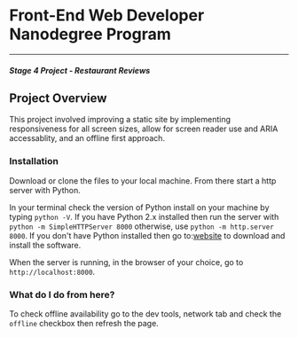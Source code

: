 # Front-End Web Developer Nanodegree Program
---
#### _Stage 4 Project - Restaurant Reviews_

## Project Overview

This project involved improving a static site by implementing responsiveness for all screen sizes, allow for screen reader use and ARIA accessablity, and an offline first approach.

### Installation

Download or clone the files to your local machine. From there start a http server with Python. 

In your terminal check the version of Python install on your machine by typing `python -V`.
If you have Python 2.x installed then run the server with `python -m SimpleHTTPServer 8000` otherwise, use `python -m http.server 8000`. If you don't have Python installed then go to:[website](https://www.python.org/) to download and install the software.

When the server is running, in the browser of your choice, go to `http://localhost:8000`.

### What do I do from here?

To check offline availability go to the dev tools, network tab and check the `offline` checkbox then refresh the page.





